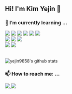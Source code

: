 ## Hi! I'm Kim Yejin 👋
### 🌱 I’m currently learning ...
<img src="https://img.shields.io/badge/JAVA-007396?style=flat&logo=java&logoColor=white"> <img src="https://img.shields.io/badge/Spring-6DB33F?style=flat&logo=spring&logoColor=white"/> <img src="https://img.shields.io/badge/AWS-232F3E?style=flat&logo=amazon%20aws&logoColor=white"/> <img src="https://img.shields.io/badge/Google_Cloud-4285F4?style=flat&logo=google-cloud&logoColor=white"/> <img src="https://img.shields.io/badge/Linux-FCC624?style=flat&logo=linux&logoColor=black"/>
<img src="https://img.shields.io/badge/MySQL-4479A1?style=flat&logo=mysql&logoColor=white"/>
</br>
<img src="https://img.shields.io/badge/Unity-FFFFFF?style=flat&logo=unity&logoColor=black"/>
<img src="https://img.shields.io/badge/CSharp-239120?style=flat&logo=csharp&logoColor=white"/>
<img src="https://img.shields.io/badge/C++-00599C?style=flat&logo=cplusplus&logoColor=white"/>
</br>
<img src="https://img.shields.io/badge/AndroidStudio-3DDC84?style=flat&logo=android&logoColor=white"/>
<img src="https://img.shields.io/badge/Kotlin-7F52FF?style=flat&logo=kotlin&logoColor=white"/>
</br>
</br>
</br>
![yejin9858's github stats](https://github-readme-stats.vercel.app/api?username=yejin9858&show_icons=true)

### 📫 How to reach me: ...
<a href="mailto:yejon9858@gmail.com" target="_blank">
<img src="https://img.shields.io/badge/yejon9858@gmail.com-D14836?style=flat-square&logo=gmail&logoColor=white"/>
  </a>
  <a href="mailto:yejin9858@naver.com" target="_blank">
<img src="https://img.shields.io/badge/yejin9858@naver.com-03C75A?style=flat-square&logo=NAVER&logoColor=FFFFFF"/>
  </a>
<!--
**yejin9858/yejin9858** is a ✨ _special_ ✨ repository because its `README.md` (this file) appears on your GitHub profile.

Here are some ideas to get you started:

- 🔭 I’m currently working on ...
- 🌱 I’m currently learning ...
- 👯 I’m looking to collaborate on ...
- 🤔 I’m looking for help with ...
- 💬 Ask me about ...
- 📫 How to reach me: ...
- 😄 Pronouns: ...
- ⚡ Fun fact: ...
-->
